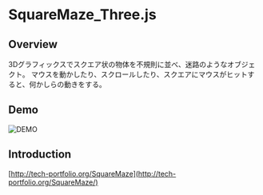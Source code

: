 # SquareMaze_Three.js

## Overview
3Dグラフィックスでスクエア状の物体を不規則に並べ、迷路のようなオブジェクト。
マウスを動かしたり、スクロールしたり、スクエアにマウスがヒットすると、何かしらの動きをする。

## Demo
![DEMO](https://j.gifs.com/g53YOG.gif)

## Introduction
[http://tech-portfolio.org/SquareMaze](http://tech-portfolio.org/SquareMaze/)

